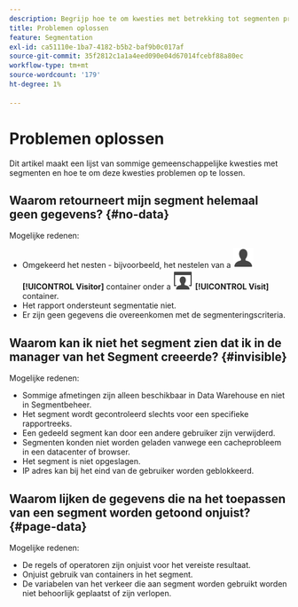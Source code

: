 ```yaml
---
description: Begrijp hoe te om kwesties met betrekking tot segmenten problemen op te lossen en te bevestigen.
title: Problemen oplossen
feature: Segmentation
exl-id: ca51110e-1ba7-4182-b5b2-baf9b0c017af
source-git-commit: 35f2812c1a1a4eed090e04d67014fcebf88a80ec
workflow-type: tm+mt
source-wordcount: '179'
ht-degree: 1%

---
```


# Problemen oplossen

Dit artikel maakt een lijst van sommige gemeenschappelijke kwesties met segmenten en hoe te om deze kwesties problemen op te lossen.

<!-- Looks like this is not part anymore of the current UI.

## Error: "Incompatible elements in this segment" {#incompatible}

This error occurs when you try to save a segment in the Data Warehouse folder where the segment contains elements not compatible with Data Warehouse. To resolve this error, do one of two things:

* Save the segment in a different folder 
* Remove or change the incompatible portions of the segment.

-->

## Waarom retourneert mijn segment helemaal geen gegevens? {#no-data}

Mogelijke redenen:

* Omgekeerd het nesten - bijvoorbeeld, het nestelen van a ![&#x200B; Gebruiker &#x200B;](/help/assets/icons/User.svg) **[!UICONTROL Visitor]** container onder a ![&#x200B; Bezoek &#x200B;](/help/assets/icons/Visit.svg) **[!UICONTROL Visit]** container.
* Het rapport ondersteunt segmentatie niet.
* Er zijn geen gegevens die overeenkomen met de segmenteringscriteria.

## Waarom kan ik niet het segment zien dat ik in de manager van het Segment creeerde? {#invisible}

Mogelijke redenen:

* Sommige afmetingen zijn alleen beschikbaar in Data Warehouse en niet in Segmentbeheer.
* Het segment wordt gecontroleerd slechts voor een specifieke rapportreeks.
* Een gedeeld segment kan door een andere gebruiker zijn verwijderd.
* Segmenten konden niet worden geladen vanwege een cacheprobleem in een datacenter of browser.
* Het segment is niet opgeslagen.
* IP adres kan bij het eind van de gebruiker worden geblokkeerd.

## Waarom lijken de gegevens die na het toepassen van een segment worden getoond onjuist? {#page-data}

Mogelijke redenen:

* De regels of operatoren zijn onjuist voor het vereiste resultaat.
* Onjuist gebruik van containers in het segment.
* De variabelen van het verkeer die aan segment worden gebruikt worden niet behoorlijk geplaatst of zijn verlopen.
